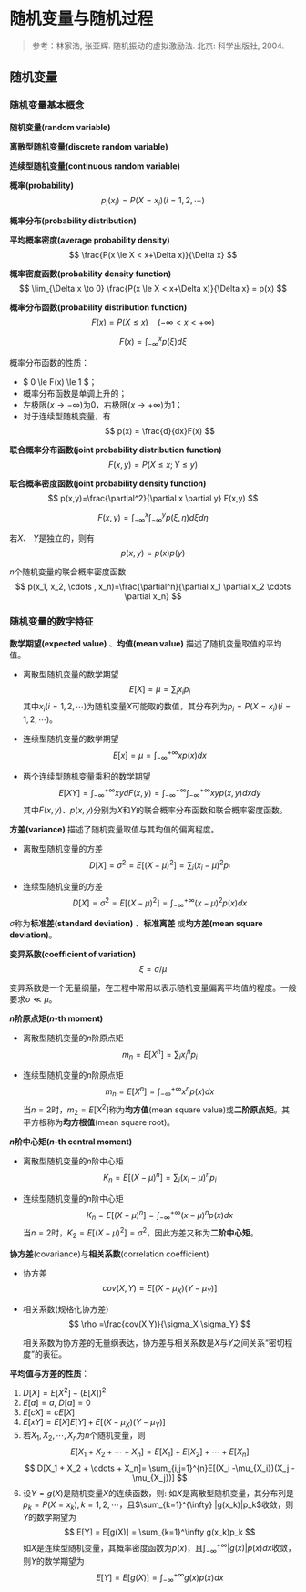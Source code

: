 # 随机变量与随机过程

> 参考：林家浩, 张亚辉. 随机振动的虚拟激励法. 北京: 科学出版社, 2004.
## 随机变量
### 随机变量基本概念
**随机变量(random variable)**

**离散型随机变量(discrete random variable)**

**连续型随机变量(continuous random variable)**

**概率(probability)**
$$ p_i(x_i) = P(X=x_i) (i=1,2,\cdots) $$

**概率分布(probability distribution)**

**平均概率密度(average probability density)**
$$ \frac{P(x \le X < x+\Delta x)}{\Delta x} $$

**概率密度函数(probability density function)**
$$ \lim_{\Delta x \to 0} \frac{P(x \le X < x+\Delta x)}{\Delta x} = p(x) $$

**概率分布函数(probability distribution function)**
$$ F(x) = P(X \le x) \quad (-\infty < x < +\infty) $$

$$ F(x) = \int_{-\infty}^{x} p(\xi)d\xi $$

概率分布函数的性质：

- $ 0 \le F(x) \le 1 $；
- 概率分布函数是单调上升的；
- 左极限($x \to -\infty$)为0，右极限($x \to +\infty$)为1；
- 对于连续型随机变量，有$$ p(x) = \frac{d}{dx}F(x) $$

**联合概率分布函数(joint probability distribution function)**
$$ F(x,y) = P(X \le x; Y \le y) $$

**联合概率密度函数(joint probability density function)**
$$ p(x,y)=\frac{\partial^2}{\partial x \partial y} F(x,y) $$

$$ F(x,y)=\int_{-\infty}^{x} \int_{-\infty}^{y} p(\xi , \eta) d\xi d\eta $$

若$X$、 $Y$是独立的，则有
$$ p(x,y)=p(x)p(y) $$

$n$个随机变量的联合概率密度函数
$$ p(x_1, x_2, \cdots , x_n)=\frac{\partial^n}{\partial x_1 \partial x_2 \cdots \partial x_n} $$

### 随机变量的数字特征
**数学期望(expected value)** 、**均值(mean value)** 描述了随机变量取值的平均值。

- 离散型随机变量的数学期望
$$ E[X]=\mu =\sum_i x_i p_i $$
    其中$x_i(i=1,2,\cdots)$为随机变量$X$可能取的数值，其分布列为$p_i=P(X=x_i)(i=1,2,\cdots)$。

- 连续型随机变量的数学期望
$$ E[x]=\mu =\int_{-\infty}^{+\infty} xp(x) dx $$

- 两个连续型随机变量乘积的数学期望
$$ E[XY]=\int_{-\infty}^{+\infty}xydF(x,y) =\int_{-\infty}^{+\infty}\int_{-\infty}^{+\infty} xyp(x,y) dxdy $$
    其中$F(x,y)$、$p(x,y)$分别为$X$和$Y$的联合概率分布函数和联合概率密度函数。

**方差(variance)** 描述了随机变量取值与其均值的偏离程度。
- 离散型随机变量的方差
$$ D[X]=\sigma^2 = E[(X-\mu)^2] = \sum_i (x_i -\mu)^2 p_i $$

- 连续型随机变量的方差
$$ D[X]=\sigma^2 =E[(X-\mu)^2] = \int_{-\infty}^{+\infty} (x-\mu)^2 p(x) dx $$

$\sigma$称为**标准差(standard deviation)** 、**标准离差** 或**均方差(mean square deviation)**。

**变异系数(coefficient of variation)**
$$ \xi = \sigma / \mu $$

变异系数是一个无量纲量，在工程中常用以表示随机变量偏离平均值的程度。一般要求$\sigma \ll \mu$。

**$n$阶原点矩($n$-th moment)**
- 离散型随机变量的$n$阶原点矩
$$ m_n = E[X^n] = \sum_i x_i^n p_i $$

- 连续型随机变量的$n$阶原点矩
$$ m_n = E[X^n] = \int_{-\infty}^{+\infty} x^n p(x) dx $$
当$n=2$时，$m_2 = E[X^2]$称为**均方值**(mean square value)或**二阶原点矩**。其平方根称为**均方根值**(mean square root)。


**$n$阶中心矩($n$-th central moment)**
- 离散型随机变量的$n$阶中心矩
$$ K_n = E[(X-\mu)^n] = \sum_i (x_i-\mu)^n p_i $$

- 连续型随机变量的$n$阶中心矩
$$ K_n = E[(X-\mu)^n] = \int_{-\infty}^{+\infty} (x-\mu)^n p(x) dx $$
当$n=2$时，$K_2 = E[(X-\mu)^2] = \sigma^2$，因此方差又称为**二阶中心矩**。

**协方差**(covariance)与**相关系数**(correlation coefficient)
- 协方差
$$ cov(X,Y)=E[(X-\mu_X)(Y-\mu_Y)] $$

- 相关系数(规格化协方差)
$$ \rho =\frac{cov(X,Y)}{\sigma_X \sigma_Y} $$

    相关系数为协方差的无量纲表达，协方差与相关系数是$X$与$Y$之间关系“密切程度”的表征。

**平均值与方差的性质**：
1. $D[X]=E[X^2]-(E[X])^2$
2. $E[a]=a$, $D[a]=0$
3. $E[cX]=cE[X]$
4. $E[xY]=E[X]E[Y]+E[(X-\mu_X)(Y-\mu_Y)]$
5. 若$X_1,X_2,\cdots,X_n$为$n$个随机变量，则
$$ E[X_1 + X_2 + \cdots + X_n]=E[X_1] + E[X_2] + \cdots + E[X_n] $$
$$ D[X_1 + X_2 + \cdots + X_n]= \sum_{i,j=1}^{n}E[(X_i -\mu_{X_i})(X_j -\mu_{X_j})] $$
6. 设$Y=g(X)$是随机变量$X$的连续函数，则: 
如$X$是离散型随机变量，其分布列是$p_k = P(X=x_k),k=1,2,\cdots$，且$\sum_{k=1}^{\infty} |g(x_k)|p_k$收敛，则$Y$的数学期望为
$$ E[Y] = E[g(X)] = \sum_{k=1}^\infty g(x_k)p_k $$
如$X$是连续型随机变量，其概率密度函数为$p(x)$，且$\int_{-\infty}^{+\infty}|g(x)|p(x)dx$收敛，则$Y$的数学期望为
$$ E[Y] = E[g(X)] = \int_{-\infty}^{+\infty}g(x)p(x)dx $$

